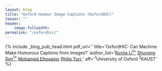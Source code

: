 ```yaml
---
layout: blog
title: "Oxford Humour Image Captions (OxfordHIC)"
teaser: ""
header:
    image_fullwidth: 
permalink: "/oxfordhic/"
---
```


{%  include _blog_pub_head.html 
            pdf_url=''
            title='OxfordHIC: Can Machine Make Humorous Captions from Images?'
            author_list='<a href="https://www.linkedin.com/in/runjiali-b169451a9/">Runjia Li<sup>1*</sup></a> <a href="https://kevin-ssy.github.io/">Shuyang Sun<sup>1*</sup></a> <a href="https://www.mohamed-elhoseiny.com/">Mohamed Elhoseiny</a> <a href="https://eng.ox.ac.uk/people/philip-torr/">Philip Torr </a>'
            aff='<sup>1</sup>University of Oxford <sup>2</sup>KAUST'
%}    
